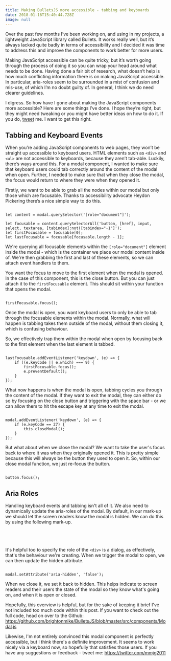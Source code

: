 ```yaml
---
title: Making BulletsJS more accessible - tabbing and keyboards
date: 2018-01-16T15:40:44.728Z
image: null
---
```

Over the past few months I’ve been working on, and using in my projects, a lightweight JavaScript library called Bullets. It works really well, but it’s always lacked quite badly in terms of accessibility and I decided it was time to address this and improve the components to work better for more users.

Making JavaScript accessible can be quite tricky, but it’s worth going through the process of doing it so you can wrap your head around what needs to be done. Having done a fair bit of research, what doesn’t help is how much conflicting information there is on making JavaScript accessible. In particular, aria-roles seem to be surrounded in a mist of confusion and mis-use, of which I’m no doubt guilty of. In general, I think we do need clearer guidelines.

I digress. So how have I gone about making the JavaScript components more accessible? Here are some things I’ve done. I hope they’re right, but they might need tweaking or you might have better ideas on how to do it. If you do, [tweet](https://twitter.com/mmjg2011) me. I want to get this right.

## Tabbing and Keyboard Events

When you’re adding JavaScript components to web pages, they won’t be straight up accessible to keyboard users. HTML elements such as `<div>` and `<ul>` are not accessible to keyboards, because they aren’t tab-able. Luckily, there’s ways around this. For a modal component, I wanted to make sure that keyboard users could tab correctly around the content of the modal when open. Further, I needed to make sure that when they close the modal, the focus would return to where they were when they opened it.

Firstly, we want to be able to grab all the nodes within our modal but only those which are focusable. Thanks to accessibility advocate Heydon Pickering there’s a nice simple way to do this.

<pre><code class="language-javascript">
let content = modal.querySelector('[role="document"]');

let focusable = content.querySelectorAll('button, [href], input, select, textarea, [tabindex]:not([tabindex="-1"]');
let firstFocusable = focusable[0];
let lastFocusable = focusable[focusable.length - 1];
</code></pre>

We're querying all focusable elements within the `[role="document"]` element inside the modal - which is the container we place our modal content inside of. We're then grabbing the first and last of these elements, so we can attach event handlers to them.

You want the focus to move to the first element when the modal is opened. In the case of this component, this is the close button. But you can just attach it to the `firstFocusable` element. This should sit within your function that opens the modal.

<pre><code class="language-javascript">
firstFocusable.focus();
</code></pre>

Once the modal is open, you want keyboard users to only be able to tab through the focusable elements within the modal. Normally, what will happen is tabbing takes them outside of the modal, without them closing it, which is confusing behaviour.

So, we effectively trap them within the modal when open by focusing back to the first element when the last element is tabbed.

<pre><code class="language-javascript">
lastFocusable.addEventListener('keydown', (e) => {
	if ((e.keyCode || e.which) === 9) {
		firstFocusable.focus();
		e.preventDefault();
	}
});
</code></pre>

What now happens is when the modal is open, tabbing cycles you through the content of the modal. If they want to exit the modal, they can either do so by focusing on the close button and triggering with the space bar - or we can allow them to hit the escape key at any time to exit the modal. 

<pre><code class="language-javascript">
modal.addEventListener('keydown', (e) => {
	if (e.keyCode == 27) {
		this.closeModal();
	}
});
</code></pre>

But what about when we close the modal? We want to take the user's focus back to where it was when they originally opened it. This is pretty simple because this will always be the button they used to open it. So, within our close modal function, we just re-focus the button.

<pre><code class="language-javascript">
button.focus();
</code></pre>

## Aria Roles

Handling keyboard events and tabbing isn't all of it. We also need to dynamically update the aria-roles of the modal. By default, in our mark-up we should let the screen readers know the modal is hidden. We can do this by using the following mark-up.

<pre><code class="language-markup">
<div class='modal js-modal' aria-hidden='true' role='dialog' aria-labelledby='dialog-title'>
</div>
</code></pre>

It's helpful too to specify the role of the `<div>` is a dialog, as effectively, that's the behaviour we're creating. When we trigger the modal to open, we can then update the hidden attribute.

<pre><code class="language-javascript">
modal.setAttribute('aria-hidden', 'false');
</code></pre>

When we close it, we set it back to hidden. This helps indicate to screen readers and their users the state of the modal so they know what's going on, and when it is open or closed.

Hopefully, this overview is helpful, but for the sake of keeping it brief I've not included too much code within this post. If you want to check out the full code, head on over to the Github: https://github.com/brightonmike/BulletsJS/blob/master/src/components/Modal.js

Likewise, I'm not entirely convinced this modal component is perfectly accessible, but I think there's a definite improvement. It seems to work nicely via a keyboard now, so hopefully that satisfies those users. If you have any suggestions or feedback - tweet me: https://twitter.com/mmjg2011
